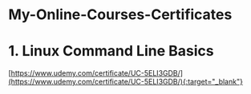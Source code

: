 # My-Online-Courses-Certificates
# 1. Linux Command Line Basics
[https://www.udemy.com/certificate/UC-5ELI3GDB/](https://www.udemy.com/certificate/UC-5ELI3GDB/){:target="_blank"}
